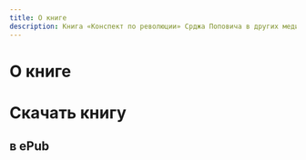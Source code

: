 ```yaml
---
title: О книге
description: Книга «Конспект по революции» Срджа Поповича в других медиумах.
---
```


# О книге


# Скачать книгу 

## в ePub 

